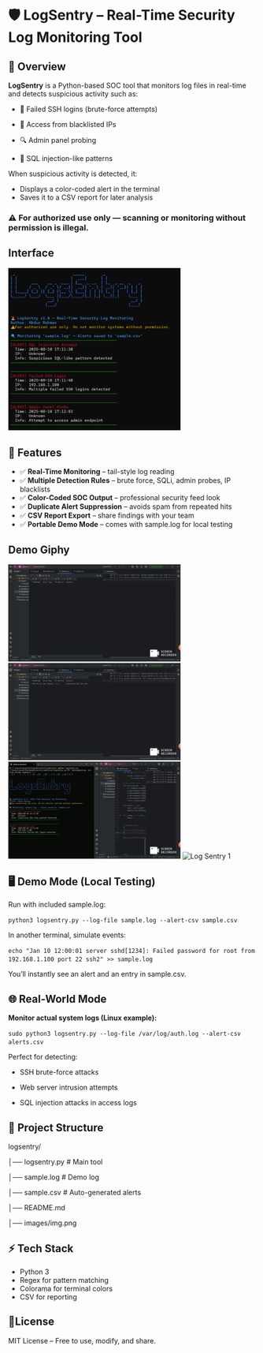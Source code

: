 # 🛡 LogSentry – Real-Time Security Log Monitoring Tool

## 📌 Overview
**LogSentry** is a Python-based SOC tool that monitors log files in real-time and detects suspicious activity such as:

* 🚫 Failed SSH logins (brute-force attempts)

* 🔑 Access from blacklisted IPs

* 🔍 Admin panel probing

* 🐍 SQL injection-like patterns

When suspicious activity is detected, it:

* Displays a color-coded alert in the terminal
* Saves it to a CSV report for later analysis


### ⚠ **For authorized use only** — scanning or monitoring without permission is illegal.

## Interface
<img src="images/img.png" alt="Preview" width="350" />

## 🚀 Features

* ✅ **Real-Time Monitoring** – tail-style log reading
* ✅ **Multiple Detection Rules** – brute force, SQLi, admin probes, IP blacklists
* ✅ **Color-Coded SOC Output** – professional security feed look
* ✅ **Duplicate Alert Suppression** – avoids spam from repeated hits
* ✅ **CSV Report Export** – share findings with your team
* ✅ **Portable Demo Mode** – comes with sample.log for local testing


##  **Demo Giphy**

<img src="images/logsentry2.gif" alt="Log Sentry 2" width="350" />
<img src="images/logsentry3.gif" alt="Log Sentry 3" width="350" />
<img src="images/logsentry4.gif" alt="Log Sentry 4" width="350" />
<img src="images/logsentry1.gif" alt="Log Sentry 1" width="350" />


## 🖥 Demo Mode (Local Testing)

Run with included sample.log:


```python3 logsentry.py --log-file sample.log --alert-csv sample.csv```

In another terminal, simulate events:

```echo "Jan 10 12:00:01 server sshd[1234]: Failed password for root from 192.168.1.100 port 22 ssh2" >> sample.log```

You’ll instantly see an alert and an entry in sample.csv.

## 🌐 Real-World Mode

**Monitor actual system logs (Linux example):**


`sudo python3 logsentry.py --log-file /var/log/auth.log --alert-csv alerts.csv
`

Perfect for detecting:

* SSH brute-force attacks

* Web server intrusion attempts

* SQL injection attacks in access logs


## 📂 Project Structure

logsentry/

│── logsentry.py     # Main tool

│── sample.log       # Demo log

│── sample.csv       # Auto-generated alerts

│── README.md

│── images/img.png

## ⚡ Tech Stack
* Python 3
* Regex for pattern matching
* Colorama for terminal colors
* CSV for reporting

##  📜License

MIT License – Free to use, modify, and share.